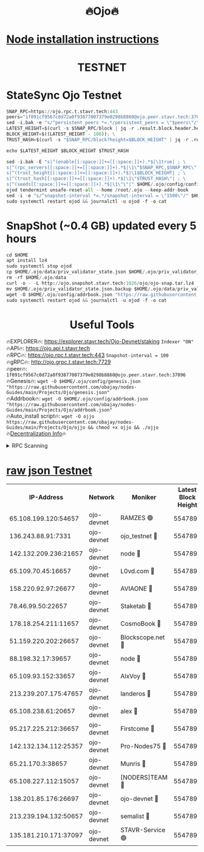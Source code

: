 <h1 align="center"> 🔥Ojo🔥</h1>

[Node installation instructions](https://github.com/obajay/nodes-Guides/tree/main/Projects/Ojo)
=

<h1 align="center"> TESTNET</h1>

# StateSync Ojo Testnet
```python
SNAP_RPC=https://ojo.rpc.t.stavr.tech:443
peers="1f091cf9567c0d72a0f93877007379e0298b8860@ojo.peer.stavr.tech:37096"
sed -i.bak -e "s/^persistent_peers *=.*/persistent_peers = \"$peers\"/" $HOME/.ojo/config/config.toml
LATEST_HEIGHT=$(curl -s $SNAP_RPC/block | jq -r .result.block.header.height); \
BLOCK_HEIGHT=$((LATEST_HEIGHT - 100)); \
TRUST_HASH=$(curl -s "$SNAP_RPC/block?height=$BLOCK_HEIGHT" | jq -r .result.block_id.hash)

echo $LATEST_HEIGHT $BLOCK_HEIGHT $TRUST_HASH

sed -i.bak -E "s|^(enable[[:space:]]+=[[:space:]]+).*$|\1true| ; \
s|^(rpc_servers[[:space:]]+=[[:space:]]+).*$|\1\"$SNAP_RPC,$SNAP_RPC\"| ; \
s|^(trust_height[[:space:]]+=[[:space:]]+).*$|\1$BLOCK_HEIGHT| ; \
s|^(trust_hash[[:space:]]+=[[:space:]]+).*$|\1\"$TRUST_HASH\"| ; \
s|^(seeds[[:space:]]+=[[:space:]]+).*$|\1\"\"|" $HOME/.ojo/config/config.toml
ojod tendermint unsafe-reset-all --home /root/.ojo --keep-addr-book
sed -i -e "s/^snapshot-interval *=.*/snapshot-interval = \"1500\"/" $HOME/.ojo/config/app.toml
sudo systemctl restart ojod && journalctl -u ojod -f -o cat
```
# SnapShot (~0.4 GB) updated every 5 hours
```python
cd $HOME
apt install lz4
sudo systemctl stop ojod
cp $HOME/.ojo/data/priv_validator_state.json $HOME/.ojo/priv_validator_state.json.backup
rm -rf $HOME/.ojo/data
curl -o - -L http://ojo.snapshot.stavr.tech:1026/ojo/ojo-snap.tar.lz4 | lz4 -c -d - | tar -x -C $HOME/.ojo --strip-components 2
mv $HOME/.ojo/priv_validator_state.json.backup $HOME/.ojo/data/priv_validator_state.json
wget -O $HOME/.ojo/config/addrbook.json "https://raw.githubusercontent.com/obajay/nodes-Guides/main/Projects/Ojo/addrbook.json"
sudo systemctl restart ojod && journalctl -u ojod -f -o cat
```
 <h1 align="center"> Useful Tools</h1>

🔥EXPLORER🔥:        https://explorer.stavr.tech/Ojo-Devnet/staking        `Indexer "ON"` \
🔥API🔥:                     https://ojo.api.t.stavr.tech \
🔥RPC🔥:                    https://ojo.rpc.t.stavr.tech:443              `Snapshot-interval = 100` \
🔥gRPC🔥:                  http://ojo.grpc.t.stavr.tech:7729 \
🔥peer🔥:                   `1f091cf9567c0d72a0f93877007379e0298b8860@ojo.peer.stavr.tech:37096` \
🔥Genesis🔥:    ```wget -O $HOME/.ojo/config/genesis.json "https://raw.githubusercontent.com/obajay/nodes-Guides/main/Projects/Ojo/genesis.json"``` \
🔥Addrbook🔥:    ```wget -O $HOME/.ojo/config/addrbook.json "https://raw.githubusercontent.com/obajay/nodes-Guides/main/Projects/Ojo/addrbook.json"``` \
🔥Auto_install script🔥: ```wget -O ojjo https://raw.githubusercontent.com/obajay/nodes-Guides/main/Projects/Ojo/ojjo && chmod +x ojjo && ./ojjo``` \
🔥[Decentralization Info](https://github.com/obajay/StateSync-snapshots/tree/main/Projects/Ojo/Decentralization)🔥



<details>
<summary>RPC Scanning</summary>

<h2 align="center"> We scan nodes in real time every 4 hours. And we provide the final result of RPC endpoints.
We cannot influence the operation of these nodes in any way. </h2>


```python
If Voting Power is higher than 0 --> then the Node is a validator of the network and may be subject to attack and be a potential threat to the chain.
```
```python
We marked such validators with a red symbol
```

</details>

[raw json Testnet](https://rpc-check.ojot.stavr.tech/ojot/rpc-ojot-result.json)
=


<table><tr><th>IP-Address</th><th>Network</th><th>Moniker</th><th>Latest Block Height</th><th>Earliest Block Height</th><th>Catching Up</th><th>Tx Index</th><th>Voting Power</th><th>Scan Time</th></tr><tr><td>65.108.199.120:54657</td><td>ojo-devnet</td><td>RAMZES 🟢</td><td>5547893</td><td>306156</td><td>False</td><td>on</td><td>0</td><td>2024-02-21T23:51:27.727776500UTC</td></tr><tr><td>136.243.88.91:7331</td><td>ojo-devnet</td><td>ojo_testnet 🔴</td><td>5547894</td><td>308845</td><td>False</td><td>on</td><td>1000</td><td>2024-02-21T23:51:36.112029207UTC</td></tr><tr><td>142.132.209.236:21657</td><td>ojo-devnet</td><td>node 🔴</td><td>5547896</td><td>350001</td><td>False</td><td>on</td><td>1999</td><td>2024-02-21T23:51:49.636917122UTC</td></tr><tr><td>65.109.70.45:16657</td><td>ojo-devnet</td><td>L0vd.com 🔴</td><td>5547898</td><td>695918</td><td>False</td><td>off</td><td>998</td><td>2024-02-21T23:51:57.761443214UTC</td></tr><tr><td>158.220.92.97:26677</td><td>ojo-devnet</td><td>AVIAONE 🔴</td><td>5547896</td><td>2754001</td><td>False</td><td>on</td><td>19926</td><td>2024-02-21T23:51:44.657519550UTC</td></tr><tr><td>78.46.99.50:22657</td><td>ojo-devnet</td><td>Staketab 🔴</td><td>5547898</td><td>4254801</td><td>False</td><td>on</td><td>1276</td><td>2024-02-21T23:51:58.019130463UTC</td></tr><tr><td>178.18.254.211:11657</td><td>ojo-devnet</td><td>CosmoBook 🔴</td><td>5547897</td><td>4392001</td><td>False</td><td>off</td><td>1047</td><td>2024-02-21T23:51:52.048100982UTC</td></tr><tr><td>51.159.220.202:26657</td><td>ojo-devnet</td><td>Blockscope.net 🔴</td><td>5547892</td><td>4425001</td><td>False</td><td>on</td><td>1943</td><td>2024-02-21T23:51:26.887689074UTC</td></tr><tr><td>88.198.32.17:39657</td><td>ojo-devnet</td><td>node 🔴</td><td>5547897</td><td>4710001</td><td>False</td><td>on</td><td>98596</td><td>2024-02-21T23:51:52.376464023UTC</td></tr><tr><td>65.109.93.152:33657</td><td>ojo-devnet</td><td>AlxVoy 🔴</td><td>5547896</td><td>4943001</td><td>False</td><td>on</td><td>4491415</td><td>2024-02-21T23:51:49.392076893UTC</td></tr><tr><td>213.239.207.175:47657</td><td>ojo-devnet</td><td>landeros 🔴</td><td>5547896</td><td>4967924</td><td>False</td><td>off</td><td>11083</td><td>2024-02-21T23:51:44.968434378UTC</td></tr><tr><td>65.108.238.61:20657</td><td>ojo-devnet</td><td>alex 🔴</td><td>5547893</td><td>5131001</td><td>False</td><td>on</td><td>11359</td><td>2024-02-21T23:51:27.318225307UTC</td></tr><tr><td>95.217.225.212:36657</td><td>ojo-devnet</td><td>Firstcome 🔴</td><td>5547894</td><td>5251946</td><td>False</td><td>on</td><td>13566</td><td>2024-02-21T23:51:33.817088635UTC</td></tr><tr><td>142.132.134.112:25357</td><td>ojo-devnet</td><td>Pro-Nodes75 🔴</td><td>5547893</td><td>5447893</td><td>False</td><td>on</td><td>24651</td><td>2024-02-21T23:51:31.009228255UTC</td></tr><tr><td>65.21.170.3:38657</td><td>ojo-devnet</td><td>Munris 🔴</td><td>5547894</td><td>5447894</td><td>False</td><td>off</td><td>20123</td><td>2024-02-21T23:51:33.420950801UTC</td></tr><tr><td>65.108.227.112:15057</td><td>ojo-devnet</td><td>[NODERS]TEAM 🔴</td><td>5547898</td><td>5447898</td><td>False</td><td>off</td><td>9999</td><td>2024-02-21T23:51:57.093171409UTC</td></tr><tr><td>138.201.85.176:26697</td><td>ojo-devnet</td><td>ojo-devnet 🔴</td><td>5547898</td><td>5447898</td><td>False</td><td>on</td><td>1000024000</td><td>2024-02-21T23:51:57.392712191UTC</td></tr><tr><td>213.239.194.132:50657</td><td>ojo-devnet</td><td>semalist 🔴</td><td>5547893</td><td>5540522</td><td>False</td><td>on</td><td>21037</td><td>2024-02-21T23:51:27.990736618UTC</td></tr><tr><td>135.181.210.171:37097</td><td>ojo-devnet</td><td>STAVR-Service 🟢</td><td>5547893</td><td>5547401</td><td>False</td><td>on</td><td>0</td><td>2024-02-21T23:51:28.646928081UTC</td></tr></table>
